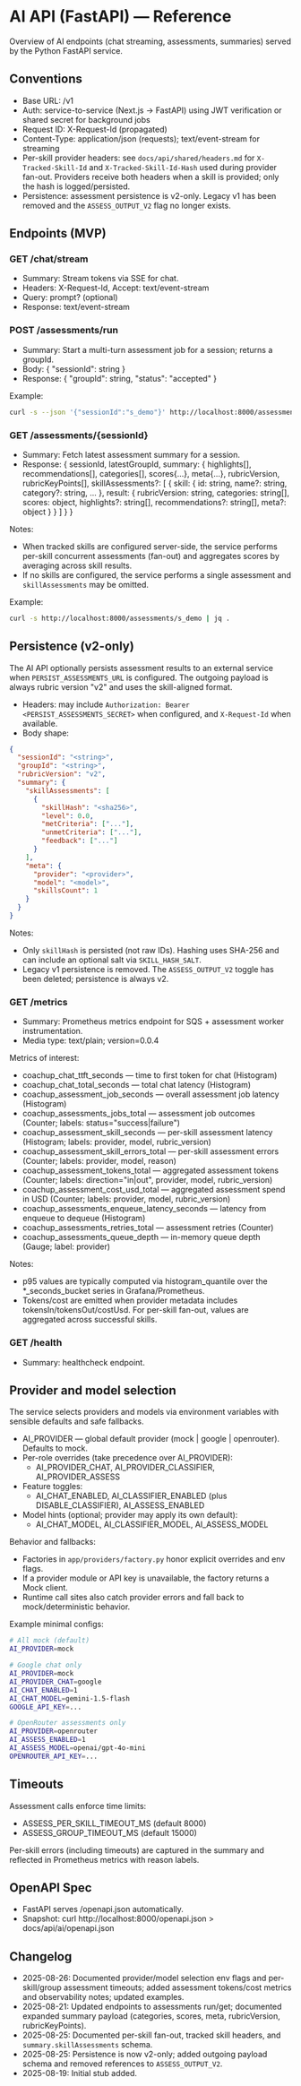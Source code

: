 # AI API (FastAPI) — Reference

Overview of AI endpoints (chat streaming, assessments, summaries) served by the Python FastAPI service.

## Conventions
- Base URL: /v1
- Auth: service-to-service (Next.js → FastAPI) using JWT verification or shared secret for background jobs
- Request ID: X-Request-Id (propagated)
- Content-Type: application/json (requests); text/event-stream for streaming
- Per-skill provider headers: see `docs/api/shared/headers.md` for `X-Tracked-Skill-Id` and `X-Tracked-Skill-Id-Hash` used during provider fan-out. Providers receive both headers when a skill is provided; only the hash is logged/persisted.
 - Persistence: assessment persistence is v2-only. Legacy v1 has been removed and the `ASSESS_OUTPUT_V2` flag no longer exists.

## Endpoints (MVP)

### GET /chat/stream
- Summary: Stream tokens via SSE for chat.
- Headers: X-Request-Id, Accept: text/event-stream
- Query: prompt? (optional)
- Response: text/event-stream

### POST /assessments/run
- Summary: Start a multi-turn assessment job for a session; returns a groupId.
- Body: { "sessionId": string }
- Response: { "groupId": string, "status": "accepted" }

Example:

```bash
curl -s --json '{"sessionId":"s_demo"}' http://localhost:8000/assessments/run
```

### GET /assessments/{sessionId}
- Summary: Fetch latest assessment summary for a session.
- Response: {
    sessionId,
    latestGroupId,
    summary: {
      highlights[],
      recommendations[],
      categories[],
      scores{...},
      meta{...},
      rubricVersion,
      rubricKeyPoints[],
      skillAssessments?: [
        {
          skill: { id: string, name?: string, category?: string, ... },
          result: {
            rubricVersion: string,
            categories: string[],
            scores: object,
            highlights?: string[],
            recommendations?: string[],
            meta?: object
          }
        }
      ]
    }
  }

Notes:
- When tracked skills are configured server-side, the service performs per-skill concurrent assessments (fan-out) and aggregates scores by averaging across skill results.
- If no skills are configured, the service performs a single assessment and `skillAssessments` may be omitted.

Example:

```bash
curl -s http://localhost:8000/assessments/s_demo | jq .
```

## Persistence (v2-only)

The AI API optionally persists assessment results to an external service when `PERSIST_ASSESSMENTS_URL` is configured. The outgoing payload is always rubric version "v2" and uses the skill-aligned format.

- Headers: may include `Authorization: Bearer <PERSIST_ASSESSMENTS_SECRET>` when configured, and `X-Request-Id` when available.
- Body shape:

```json
{
  "sessionId": "<string>",
  "groupId": "<string>",
  "rubricVersion": "v2",
  "summary": {
    "skillAssessments": [
      {
        "skillHash": "<sha256>",
        "level": 0.0,
        "metCriteria": ["..."],
        "unmetCriteria": ["..."],
        "feedback": ["..."]
      }
    ],
    "meta": {
      "provider": "<provider>",
      "model": "<model>",
      "skillsCount": 1
    }
  }
}
```

Notes:
- Only `skillHash` is persisted (not raw IDs). Hashing uses SHA-256 and can include an optional salt via `SKILL_HASH_SALT`.
- Legacy v1 persistence is removed. The `ASSESS_OUTPUT_V2` toggle has been deleted; persistence is always v2.

### GET /metrics
- Summary: Prometheus metrics endpoint for SQS + assessment worker instrumentation.
- Media type: text/plain; version=0.0.4

Metrics of interest:
- coachup_chat_ttft_seconds — time to first token for chat (Histogram)
- coachup_chat_total_seconds — total chat latency (Histogram)
- coachup_assessment_job_seconds — overall assessment job latency (Histogram)
- coachup_assessments_jobs_total — assessment job outcomes (Counter; labels: status="success|failure")
- coachup_assessment_skill_seconds — per-skill assessment latency (Histogram; labels: provider, model, rubric_version)
- coachup_assessment_skill_errors_total — per-skill assessment errors (Counter; labels: provider, model, reason)
- coachup_assessment_tokens_total — aggregated assessment tokens (Counter; labels: direction="in|out", provider, model, rubric_version)
- coachup_assessment_cost_usd_total — aggregated assessment spend in USD (Counter; labels: provider, model, rubric_version)
- coachup_assessments_enqueue_latency_seconds — latency from enqueue to dequeue (Histogram)
- coachup_assessments_retries_total — assessment retries (Counter)
- coachup_assessments_queue_depth — in-memory queue depth (Gauge; label: provider)

Notes:
- p95 values are typically computed via histogram_quantile over the *_seconds_bucket series in Grafana/Prometheus.
- Tokens/cost are emitted when provider metadata includes tokensIn/tokensOut/costUsd. For per-skill fan-out, values are aggregated across successful skills.

### GET /health
- Summary: healthcheck endpoint.

## Provider and model selection

The service selects providers and models via environment variables with sensible defaults and safe fallbacks.

- AI_PROVIDER — global default provider (mock | google | openrouter). Defaults to mock.
- Per-role overrides (take precedence over AI_PROVIDER):
  - AI_PROVIDER_CHAT, AI_PROVIDER_CLASSIFIER, AI_PROVIDER_ASSESS
- Feature toggles:
  - AI_CHAT_ENABLED, AI_CLASSIFIER_ENABLED (plus DISABLE_CLASSIFIER), AI_ASSESS_ENABLED
- Model hints (optional; provider may apply its own default):
  - AI_CHAT_MODEL, AI_CLASSIFIER_MODEL, AI_ASSESS_MODEL

Behavior and fallbacks:
- Factories in `app/providers/factory.py` honor explicit overrides and env flags.
- If a provider module or API key is unavailable, the factory returns a Mock client.
- Runtime call sites also catch provider errors and fall back to mock/deterministic behavior.

Example minimal configs:

```bash
# All mock (default)
AI_PROVIDER=mock

# Google chat only
AI_PROVIDER=mock
AI_PROVIDER_CHAT=google
AI_CHAT_ENABLED=1
AI_CHAT_MODEL=gemini-1.5-flash
GOOGLE_API_KEY=...

# OpenRouter assessments only
AI_PROVIDER=openrouter
AI_ASSESS_ENABLED=1
AI_ASSESS_MODEL=openai/gpt-4o-mini
OPENROUTER_API_KEY=...
```

## Timeouts

Assessment calls enforce time limits:
- ASSESS_PER_SKILL_TIMEOUT_MS (default 8000)
- ASSESS_GROUP_TIMEOUT_MS (default 15000)

Per-skill errors (including timeouts) are captured in the summary and reflected in Prometheus metrics with reason labels.

## OpenAPI Spec
- FastAPI serves /openapi.json automatically.
- Snapshot: curl http://localhost:8000/openapi.json > docs/api/ai/openapi.json

## Changelog
- 2025-08-26: Documented provider/model selection env flags and per-skill/group assessment timeouts; added assessment tokens/cost metrics and observability notes; updated examples.
- 2025-08-21: Updated endpoints to assessments run/get; documented expanded summary payload (categories, scores, meta, rubricVersion, rubricKeyPoints).
- 2025-08-25: Documented per-skill fan-out, tracked skill headers, and `summary.skillAssessments` schema.
- 2025-08-25: Persistence is now v2-only; added outgoing payload schema and removed references to `ASSESS_OUTPUT_V2`.
- 2025-08-19: Initial stub added.
